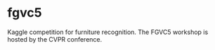 # fgvc5
Kaggle competition for furniture recognition. The FGVC5 workshop is hosted by the CVPR conference.
